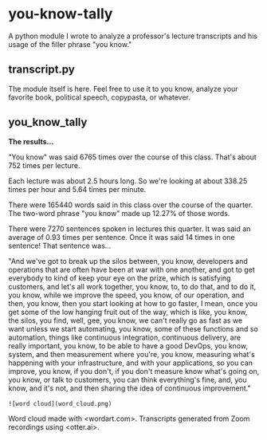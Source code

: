 # you-know-tally
A python module I wrote to analyze a professor's lecture transcripts and his usage of the filler phrase "you know." 

## transcript.py
The module itself is here. 
Feel free to use it to you know, analyze your favorite book, political speech, copypasta, or whatever. 

## you_know_tally
**The results...** 

"You know" was said 6765 times over the course of this class.
That's about 752 times per lecture.

Each lecture was about 2.5 hours long.
So we're looking at about 338.25 times per hour and 5.64 times per minute.

There were 165440 words said in this class over the course of the quarter.
The two-word phrase "you know" made up 12.27% of those words.

There were 7270 sentences spoken in lectures this quarter.
It was said an average of 0.93 times per sentence.
Once it was said 14 times in one sentence! That sentence was... 

"And we've got to break up the silos between, you know, developers and operations that are often have been at war with one another, and got to get everybody to kind of keep your eye on the prize, which is satisfying customers, and let's all work together, you know, to, to do that, and to do it, you know, while we improve the speed, you know, of our operation, and then, you know, then you start looking at how to go faster, I mean, once you get some of the low hanging fruit out of the way, which is like, you know, the silos, you find, well, gee, you know, we can't really go as fast as we want unless we start automating, you know, some of these functions and so automation, things like continuous integration, continuous delivery, are really important, you know, to be able to have a good DevOps, you know, system, and then measurement where you're, you know, measuring what's happening with your infrastructure, and with your applications, so you can improve, you know, if you don't, if you don't measure know what's going on, you know, or talk to customers, you can think everything's fine, and, you know, and it's not, and then sharing the idea of continuous improvement."

    ![word cloud](word_cloud.png)

Word cloud made with <wordart.com>. 
Transcripts generated from Zoom recordings using <otter.ai>.
